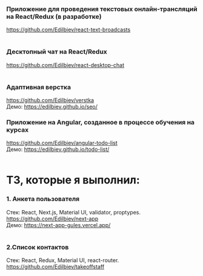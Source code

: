 ### Приложение для проведения текстовых онлайн-трансляций на React/Redux (в разработке)
https://github.com/Edilbiev/react-text-broadcasts<br/>
<br/>
### Десктопный чат на React/Redux
https://github.com/Edilbiev/react-desktop-chat<br/>
<br/>
### Адаптивная верстка
https://github.com/Edilbiev/verstka<br/>
Демо: https://edilbiev.github.io/seo/
<br/>
### Приложение на Angular, созданное в процессе обучения на курсах
https://github.com/Edilbiev/angular-todo-list<br/>
Демо: https://edilbiev.github.io/todo-list/
<br/>
<br/>
# ТЗ, которые я выполнил:<br/>
### 1. Анкета пользователя<br/>
Стек: React, Next.js, Material UI, validator, proptypes.<br/>
https://github.com/Edilbiev/next-app<br/>
Демо: https://next-app-gules.vercel.app/<br/>
<br/>
### 2.Список контактов<br/>
Стек: React, Redux, Material UI, react-router.<br/>
https://github.com/Edilbiev/takeoffstaff
